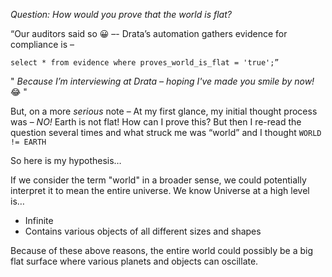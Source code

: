 *Question: How would you prove that the world is flat?*

 “Our auditors said so 😀 –-
Drata’s automation gathers evidence for compliance is – 

`select * from evidence where proves_world_is_flat = 'true';”`
    
" _Because I’m interviewing at Drata – hoping I've made you smile by now!_ 😂 "

But, on a more *serious* note – 
At my first glance, my initial thought process was – *NO!* Earth is not flat! How can I prove this? 
But then I re-read the question several times and what struck me was “world” and I thought `WORLD != EARTH` 

So here is my hypothesis…

If we consider the term "world" in a broader sense, we could potentially interpret it to mean the entire universe. 
We know Universe at a high level is…
- Infinite
- Contains various objects of all different sizes and shapes

Because of these above reasons, the entire world could possibly be a big flat surface where various planets and objects can oscillate.  
